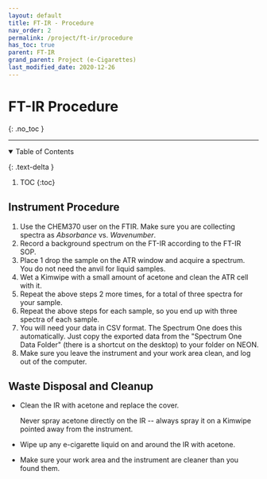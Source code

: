 ```yaml
---
layout: default
title: FT-IR - Procedure
nav_order: 2
permalink: /project/ft-ir/procedure
has_toc: true
parent: FT-IR
grand_parent: Project (e-Cigarettes)
last_modified_date: 2020-12-26
---
```

# FT-IR Procedure
{: .no_toc  }

----

<details open markdown="block">
  <summary>
  Table of Contents
  </summary>

  {: .text-delta }
1. TOC
{:toc}
</details>

## Instrument Procedure

1.  Use the CHEM370 user on the FTIR.  Make sure you are collecting spectra as *Absorbance* vs. *Wavenumber*.
1.  Record a background spectrum on the FT-IR according to the FT-IR SOP.
1.  Place 1 drop the sample on the ATR window and acquire a spectrum. You do not need the anvil for liquid samples.
2.  Wet a Kimwipe with a small amount of acetone and clean the ATR cell with it.
3.  Repeat the above steps 2 more times, for a total of three spectra for your sample.
4.  Repeat the above steps for each sample, so you end up with three spectra of each sample.
1. You will need your data in CSV format.  The Spectrum One does this automatically.  Just copy the exported data from the "Spectrum One Data Folder" (there is a shortcut on the desktop) to your folder on NEON.
4.  Make sure you leave the instrument and your work area clean, and log out of the computer.

## Waste Disposal and Cleanup

- Clean the IR with acetone and replace the cover.

   <div class = "warning">
   Never spray acetone directly on the IR -- always spray it on a Kimwipe pointed away from the instrument.
   </div>

- Wipe up any e-cigarette liquid on and around the IR with acetone.
- Make sure your work area and the instrument are cleaner than you found them.
